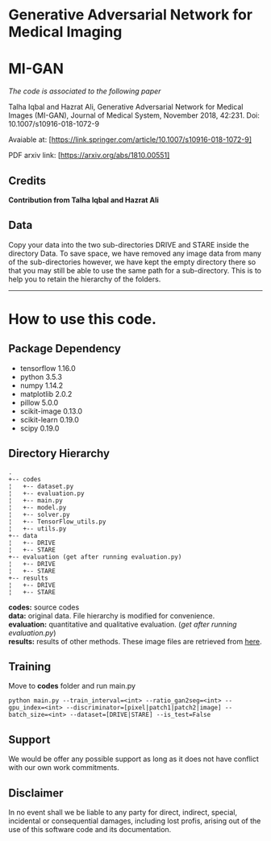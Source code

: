 # Generative Adversarial Network for Medical Imaging
# MI-GAN

_The code is associated to the following paper_

Talha Iqbal and Hazrat Ali, Generative Adversarial Network for Medical Images (MI-GAN), Journal of Medical System, November 2018, 42:231. Doi: 10.1007/s10916-018-1072-9

Avaiable at: [https://link.springer.com/article/10.1007/s10916-018-1072-9]

PDF arxiv link: [https://arxiv.org/abs/1810.00551]
## Credits

**Contribution from Talha Iqbal and Hazrat Ali**

## Data

Copy your data into the two sub-directories DRIVE and STARE inside the directory Data.
To save space, we have removed any image data from many of the sub-directories however, we have kept the empty directory there so that you may still be able to use the same path for a sub-directory. This is to help you to retain the hierarchy of the folders.




---

# How to use this code.

## Package Dependency
- tensorflow 1.16.0
- python 3.5.3
- numpy 1.14.2
- matplotlib 2.0.2
- pillow 5.0.0
- scikit-image 0.13.0
- scikit-learn 0.19.0
- scipy 0.19.0


## Directory Hierarchy
```
.
+-- codes
¦   +-- dataset.py
¦   +-- evaluation.py
¦   +-- main.py
¦   +-- model.py
¦   +-- solver.py
¦   +-- TensorFlow_utils.py
¦   +-- utils.py
+-- data
¦   +-- DRIVE
¦   +-- STARE
+-- evaluation (get after running evaluation.py)
¦   +-- DRIVE
¦   +-- STARE
+-- results
¦   +-- DRIVE
¦   +-- STARE
```
**codes:** source codes  
**data:** original data. File hierarchy is modified for convenience.  
**evaluation:** quantitative and qualitative evaluation. (*get after running evaluation.py*)  
**results:** results of other methods. These image files are retrieved from [here](http://www.vision.ee.ethz.ch/~cvlsegmentation/driu/downloads.html).  

## Training
Move to **codes** folder and run main.py  
```
python main.py --train_interval=<int> --ratio_gan2seg=<int> --gpu_index=<int> --discriminator=[pixel|patch1|patch2|image] --batch_size=<int> --dataset=[DRIVE|STARE] --is_test=False
```  

## Support

We would be offer any possible support as long as it does not have conflict with our own work commitments. 

## Disclaimer

In no event shall we be liable to any party for direct, indirect, special, incidental or consequential damages, including lost profis, arising out of the use of this software code and its documentation.




